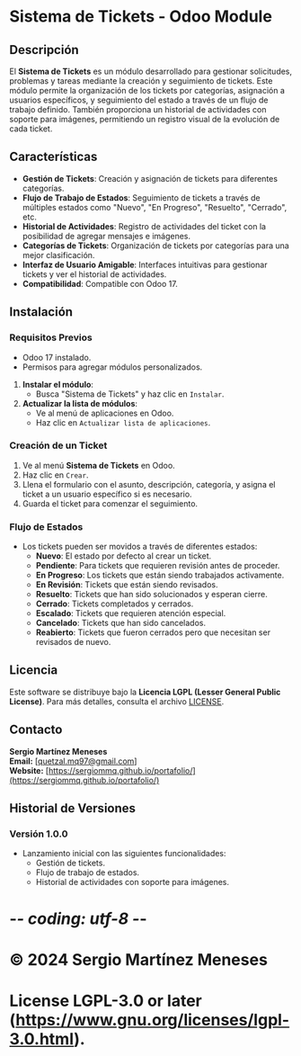 
# Sistema de Tickets - Odoo Module

## Descripción

El **Sistema de Tickets** es un módulo desarrollado para gestionar solicitudes, problemas y tareas mediante la creación y seguimiento de tickets. Este módulo permite la organización de los tickets por categorías, asignación a usuarios específicos, y seguimiento del estado a través de un flujo de trabajo definido. También proporciona un historial de actividades con soporte para imágenes, permitiendo un registro visual de la evolución de cada ticket.

## Características

- **Gestión de Tickets**: Creación y asignación de tickets para diferentes categorías.
- **Flujo de Trabajo de Estados**: Seguimiento de tickets a través de múltiples estados como "Nuevo", "En Progreso", "Resuelto", "Cerrado", etc.
- **Historial de Actividades**: Registro de actividades del ticket con la posibilidad de agregar mensajes e imágenes.
- **Categorías de Tickets**: Organización de tickets por categorías para una mejor clasificación.
- **Interfaz de Usuario Amigable**: Interfaces intuitivas para gestionar tickets y ver el historial de actividades.
- **Compatibilidad**: Compatible con Odoo 17.

## Instalación

### Requisitos Previos
- Odoo 17 instalado.
- Permisos para agregar módulos personalizados.

1. **Instalar el módulo**:
    - Busca "Sistema de Tickets" y haz clic en `Instalar`.
2. **Actualizar la lista de módulos**:
    - Ve al menú de aplicaciones en Odoo.
    - Haz clic en `Actualizar lista de aplicaciones`.

### Creación de un Ticket

1. Ve al menú **Sistema de Tickets** en Odoo.
2. Haz clic en `Crear`.
3. Llena el formulario con el asunto, descripción, categoría, y asigna el ticket a un usuario específico si es necesario.
4. Guarda el ticket para comenzar el seguimiento.

### Flujo de Estados

- Los tickets pueden ser movidos a través de diferentes estados:
    - **Nuevo**: El estado por defecto al crear un ticket.
    - **Pendiente**: Para tickets que requieren revisión antes de proceder.
    - **En Progreso**: Los tickets que están siendo trabajados activamente.
    - **En Revisión**: Tickets que están siendo revisados.
    - **Resuelto**: Tickets que han sido solucionados y esperan cierre.
    - **Cerrado**: Tickets completados y cerrados.
    - **Escalado**: Tickets que requieren atención especial.
    - **Cancelado**: Tickets que han sido cancelados.
    - **Reabierto**: Tickets que fueron cerrados pero que necesitan ser revisados de nuevo.

## Licencia
Este software se distribuye bajo la **Licencia LGPL (Lesser General Public License)**. Para más detalles, consulta el archivo [LICENSE](./LICENSE).

## Contacto
**Sergio Martínez Meneses**  
**Email:** [quetzal.mq97@gmail.com]  
**Website:** [https://sergiommq.github.io/portafolio/](https://sergiommq.github.io/portafolio/)

## Historial de Versiones
### Versión 1.0.0
- Lanzamiento inicial con las siguientes funcionalidades:
  - Gestión de tickets.
  - Flujo de trabajo de estados.
  - Historial de actividades con soporte para imágenes.


# -*- coding: utf-8 -*-
# © 2024 Sergio Martínez Meneses
# License LGPL-3.0 or later (https://www.gnu.org/licenses/lgpl-3.0.html).